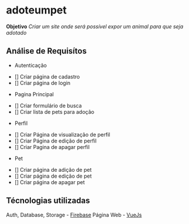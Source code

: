 # adoteumpet

**Objetivo**
_Criar um site onde será possível expor um animal para que seja adotado_

## Análise de Requisítos

* Autenticação
- [] Criar página de cadastro
- [] Criar página de login

* Pagina Principal
- [] Criar formulário de busca
- [] Criar lista de pets para adoção

* Perfil
- [] Criar Página de visualização de perfil
- [] Criar Página de edição de perfil
- [] Criar Pagina de apagar perfil

* Pet

- [] Criar página de adição de pet
- [] Criar página de edição de pet
- [] Criar página de apagar pet

## Técnologias utilizadas

Auth, Database, Storage - [Firebase](https://firebase.google.com/)
Página Web - [VueJs](https://vuejs.org/index.html)